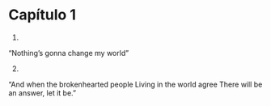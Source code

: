 # Capítulo 1

1.
“Nothing’s gonna change my world”

2.
“And when the brokenhearted people
Living in the world agree
There will be an answer, let it be.”
